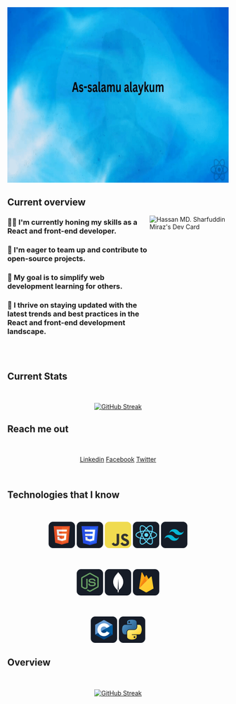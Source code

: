 <a href="https://www.linkedin.com/in/hassan-md-sharfuddin-miraz-51b254172">
<img width="100%" height="400" src="/assets/banner/new.gif" />
</a>

##  Current overview

<div align="left">
<a href="https://app.daily.dev/hmsmiraz"><img align="right" src="https://api.daily.dev/devcards/40a1693933f34db4ac5564198bc1341f.png?r=foh" width="180" height="280" alt="Hassan MD. Sharfuddin Miraz's Dev Card"/></a>
</div>

### 👩‍💻 I'm currently honing my skills as a React and front-end developer.
### 🤝 I'm eager to team up and contribute to open-source projects.
### 🧠 My goal is to simplify web development learning for others. 
### 🚀 I thrive on staying updated with the latest trends and best practices in the React and front-end development landscape.

<br />


<br />

## Current Stats

<br />
<p align="center">
  <a href="https://git.io/streak-stats"><img src="https://github-readme-streak-stats.herokuapp.com?user=hmsmiraz&theme=blux&date_format=j%20M%5B%20Y%5D" alt="GitHub Streak" /></a>
</p>

## Reach me out

<br />
<p align="center">
<a href="https://www.linkedin.com/in/hassan-md-sharfuddin-miraz-51b254172/">Linkedin</a>
<a href="https://www.facebook.com/hassanmdsharfuddin.miraz.9">Facebook</a>
<a href="https://twitter.com/hmsmiraz">Twitter</a>
</p>
<br />

## Technologies that I know

<br>
<p align="center">
<img src="/assets/icon/HTML.png"/>
<img src="/assets/icon/css.png"/>
<img src="/assets/icon/JavaScript.png"/>
<img src="/assets/icon/react.png"/>
<img src="/assets/icon/tailwind.png"/>

</p>
<br>
<p align="center">
<img src="/assets/icon/node.png"/>
<img src="/assets/icon/mongo.png"/>
<img src="/assets/icon/firebase.png"/>
</p>
<br>
<p align="center">
<img src="/assets/icon/c.png"/>
<img src="/assets/icon/python.png"/>
</p>

## Overview

<br />
<p align="center">
  <a href="https://git.io/streak-stats"><img src="http://github-profile-summary-cards.vercel.app/api/cards/profile-details?username=hmsmiraz&theme=nord_bright" alt="GitHub Streak" /></a>
</p>


